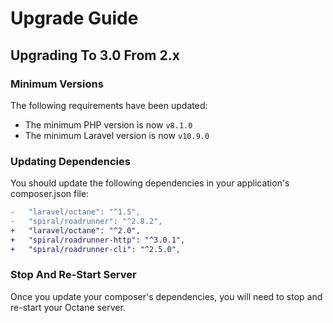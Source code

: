# Upgrade Guide

## Upgrading To 3.0 From 2.x

### Minimum Versions

The following requirements have been updated:

- The minimum PHP version is now `v8.1.0`
- The minimum Laravel version is now `v10.9.0`

### Updating Dependencies

You should update the following dependencies in your application's composer.json file:

```diff
-   "laravel/octane": "^1.5",
-   "spiral/roadrunner": "^2.8.2",
+   "laravel/octane": "^2.0",
+   "spiral/roadrunner-http": "^3.0.1",
+   "spiral/roadrunner-cli": "^2.5.0",
```

### Stop And Re-Start Server

Once you update your composer's dependencies, you will need to stop and re-start your Octane server.
